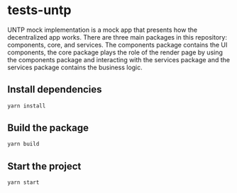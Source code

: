 # tests-untp

UNTP mock implementation is a mock app that presents how the decentralized app works. There are three main packages in this repository: components, core, and services. The components package contains the UI components, the core package plays the role of the render page by using the components package and interacting with the services package and the services package contains the business logic.


## Install dependencies

```bash
yarn install
```

## Build the package

```bash
yarn build
```

## Start the project

```bash
yarn start
```
